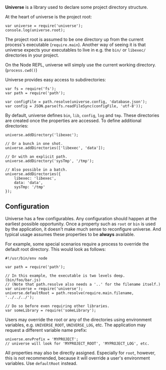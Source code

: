 **Universe** is a library used to declare some project directory structure.

At the heart of universe is the project root:

    var universe = require('universe');
    console.log(universe.root);

The project root is assumed to be one directory up from the current process's
executable (`require.main`). Another way of seeing it is that universe expects
your executables to live in e.g. the `bin/` or `libexec/` directories in your
project.

On the Node REPL, universe will simply use the current working directory.
(`process.cwd()`)

Universe provides easy access to subdirectories:

    var fs = require('fs');
    var path = require('path');

    var configFile = path.resolve(universe.config, 'database.json');
    var config = JSON.parse(fs.readFileSync(configFile, 'utf-8'));

By default, universe defines `bin`, `lib`, `config`, `log` and `tmp`. These
directories are created once the properties are accessed. To define additional
directories:

    universe.addDirectory('libexec');

    // Or a bunch in one shot.
    universe.addDirectories(['libexec', 'data']);

    // Or with an explicit path.
    universe.addDirectory('sysTmp', '/tmp');

    // Also possible in a batch.
    universe.addDirectories({
        libexec: 'libexec',
        data: 'data',
        sysTmp: '/tmp'
    });

## Configuration

Universe has a few configurables. Any configuration should happen at the
earliest possible opportunity. Once a property such as `root` or `bin` is used
by the application, it doesn't make much sense to reconfigure universe. And
typical usage assumes these properties to be **always** available.

For example, some special scenarios require a process to override the default
root directory. This would look as follows:

    #!/usr/bin/env node

    var path = require('path');

    // In this example, the executable is two levels deep. (bin/foo/bar.js)
    // (Note that path.resolve also needs a '..' for the filename itself.)
    var universe = require('universe');
    universe.defaultRoot = path.resolve(require.main.filename, '../../../');

    // Do so before even requiring other libraries.
    var someLibrary = require('someLibrary');

Users may override the root or any of the directories using environment
variables, e.g. `UNIVERSE_ROOT`, `UNIVERSE_LOG`, etc. The application may
request a different variable name prefix:

    universe.envPrefix = 'MYPROJECT';
    // universe will look for 'MYPROJECT_ROOT', 'MYPROJECT_LOG', etc.

All properties may also be directly assigned. Especially for `root`, however,
this is not recommended, because it will override a user's environment
variables. Use `defaultRoot` instead.
